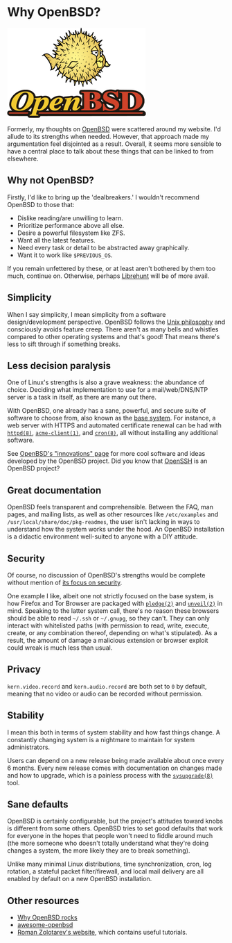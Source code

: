 # Why OpenBSD?

[![The OpenBSD logo with the mascot, Puffy the pufferfish, above it.](/images/openbsd-logo.png "Puffy is one of my favorite mascots.")](/images/openbsd-logo.png)

Formerly, my thoughts on [OpenBSD](https://www.openbsd.org/) were
scattered around my website. I'd allude to its strengths when needed.
However, that approach made my argumentation feel disjointed as a
result. Overall, it seems more sensible to have a central place to talk
about these things that can be linked to from elsewhere.

## Why not OpenBSD?

Firstly, I'd like to bring up the 'dealbreakers.' I wouldn't recommend OpenBSD to those that:

- Dislike reading/are unwilling to learn.
- Prioritize performance above all else.
- Desire a powerful filesystem like ZFS.
- Want all the latest features.
- Need every task or detail to be abstracted away graphically.
- Want it to work like `$PREVIOUS_OS`.

If you remain unfettered by these, or at least aren't bothered by them
too much, continue on. Otherwise, perhaps
[Librehunt](https://librehunt.org/) will be of more avail.

## Simplicity

When I say simplicity, I mean simplicity from a software
design/development perspective. OpenBSD follows the [Unix
philosophy](https://web.mit.edu/6.055/old/S2009/notes/unix.pdf) and
consciously avoids feature creep. There aren't as many bells and
whistles compared to other operating systems and that's good! That means
there's less to sift through if something breaks.

## Less decision paralysis

One of Linux's strengths is also a grave weakness: the abundance of
choice. Deciding what implementation to use for a mail/web/DNS/NTP
server is a task in itself, as there are many out there.

With OpenBSD, one already has a sane, powerful, and secure suite of
software to choose from, also known as the [base
system](https://why-openbsd.rocks/fact/base-system-concept/). For
instance, a web server with HTTPS and automated certificate renewal can
be had with [`httpd(8)`](https://man.openbsd.org/httpd),
[`acme-client(1)`](https://man.openbsd.org/acme-client), and
[`cron(8)`](https://man.openbsd.org/cron), all without installing any
additional software.

See [OpenBSD's "innovations"
page](https://www.openbsd.org/innovations.html) for more cool software
and ideas developed by the OpenBSD project. Did you know that
[OpenSSH](https://www.openssh.com/) is an OpenBSD project?

## Great documentation

OpenBSD feels transparent and comprehensible. Between the FAQ, man
pages, and mailing lists, as well as other resources like
`/etc/examples` and `/usr/local/share/doc/pkg-readmes`, the user isn't
lacking in ways to understand how the system works under the hood. An
OpenBSD installation is a didactic environment well-suited to anyone
with a DIY attitude.

## Security

Of course, no discussion of OpenBSD's strengths would be complete
without mention of [its focus on
security](https://www.openbsd.org/security.html).

One example I like, albeit one not strictly focused on the base system,
is how Firefox and Tor Browser are packaged with
[`pledge(2)`](https://man.openbsd.org/pledge) and
[`unveil(2)`](https://man.openbsd.org/unveil) in mind. Speaking to the
latter system call, there's no reason these browsers should be able to
read `~/.ssh` or `~/.gnupg`, so they can't. They can only interact with
whitelisted paths (with permission to read, write, execute, create, or
any combination thereof, depending on what's stipulated). As a result,
the amount of damage a malicious extension or browser exploit could
wreak is much less than usual.

## Privacy

`kern.video.record` and `kern.audio.record` are both set to `0` by
default, meaning that no video or audio can be recorded without
permission.

## Stability

I mean this both in terms of system stability and how fast things
change. A constantly changing system is a nightmare to maintain for
system administrators.

Users can depend on a new release being made available about once every
6 months. Every new release comes with documentation on changes made and
how to upgrade, which is a painless process with the
[`sysupgrade(8)`](https://man.openbsd.org/sysupgrade) tool.

## Sane defaults

OpenBSD is certainly configurable, but the project's attitudes toward
knobs is different from some others. OpenBSD tries to set good
defaults that work for everyone in the hopes that people won't need to
fiddle around much (the more someone who doesn't totally understand what
they're doing changes a system, the more likely they are to break
something).

Unlike many minimal Linux distributions, time synchronization, cron, log
rotation, a stateful packet filter/firewall, and local mail delivery are
all enabled by default on a new OpenBSD installation.

## Other resources

- [Why OpenBSD rocks](https://why-openbsd.rocks/fact/)
- [awesome-openbsd](https://github.com/ligurio/awesome-openbsd)
- [Roman Zolotarev's website](https://rgz.ee/), which contains useful
  tutorials.
